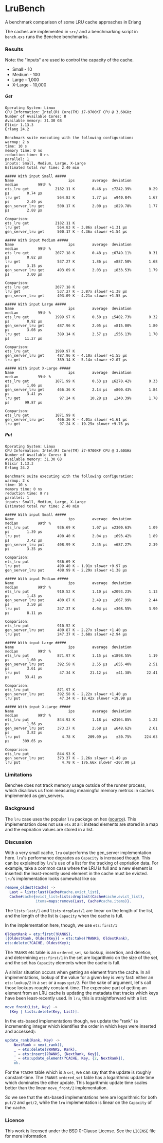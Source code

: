 # LruBench

A benchmark comparison of some LRU cache approaches in Erlang

The caches are implemented in `src/` and a benchmarking script in `bench.exs`
runs the Benchee benchmarks.

### Results

Note: the "inputs" are used to control the capacity of the cache.

* Small - 10
* Medium - 100
* Large - 1,000
* X-Large - 10,000

##### Get

```
Operating System: Linux
CPU Information: Intel(R) Core(TM) i7-9700KF CPU @ 3.60GHz
Number of Available Cores: 8
Available memory: 31.30 GB
Elixir 1.13.3
Erlang 24.2

Benchmark suite executing with the following configuration:
warmup: 2 s
time: 10 s
memory time: 0 ns
reduction time: 0 ns
parallel: 1
inputs: Small, Medium, Large, X-Large
Estimated total run time: 2.40 min

##### With input Small #####
Name                         ips        average  deviation         median         99th %
ets_lru get            2182.11 K        0.46 μs  ±7242.39%        0.29 μs        0.74 μs
lru get                 564.83 K        1.77 μs   ±940.84%        1.67 μs        2.49 μs
gen_server_lru get      500.17 K        2.00 μs   ±829.78%        1.77 μs        2.88 μs

Comparison: 
ets_lru get            2182.11 K
lru get                 564.83 K - 3.86x slower +1.31 μs
gen_server_lru get      500.17 K - 4.36x slower +1.54 μs

##### With input Medium #####
Name                         ips        average  deviation         median         99th %
ets_lru get            2077.18 K        0.48 μs  ±6749.11%        0.31 μs        0.82 μs
lru get                 537.27 K        1.86 μs   ±887.50%        1.68 μs        3.15 μs
gen_server_lru get      493.09 K        2.03 μs   ±833.53%        1.79 μs        3.00 μs

Comparison: 
ets_lru get            2077.18 K
lru get                 537.27 K - 3.87x slower +1.38 μs
gen_server_lru get      493.09 K - 4.21x slower +1.55 μs

##### With input Large #####
Name                         ips        average  deviation         median         99th %
ets_lru get            1999.97 K        0.50 μs  ±5402.73%        0.32 μs        0.92 μs
gen_server_lru get      487.96 K        2.05 μs   ±815.00%        1.80 μs        3.08 μs
lru get                 389.14 K        2.57 μs   ±556.13%        1.70 μs       11.27 μs

Comparison: 
ets_lru get            1999.97 K
gen_server_lru get      487.96 K - 4.10x slower +1.55 μs
lru get                 389.14 K - 5.14x slower +2.07 μs

##### With input X-Large #####
Name                         ips        average  deviation         median         99th %
ets_lru get            1871.99 K        0.53 μs  ±6278.42%        0.33 μs        1.06 μs
gen_server_lru get      466.36 K        2.14 μs   ±800.43%        1.84 μs        3.41 μs
lru get                  97.24 K       10.28 μs   ±240.39%        1.78 μs       99.87 μs

Comparison: 
ets_lru get            1871.99 K
gen_server_lru get      466.36 K - 4.01x slower +1.61 μs
lru get                  97.24 K - 19.25x slower +9.75 μs
```

##### Put

```
Operating System: Linux
CPU Information: Intel(R) Core(TM) i7-9700KF CPU @ 3.60GHz
Number of Available Cores: 8
Available memory: 31.30 GB
Elixir 1.13.3
Erlang 24.2

Benchmark suite executing with the following configuration:
warmup: 2 s
time: 10 s
memory time: 0 ns
reduction time: 0 ns
parallel: 1
inputs: Small, Medium, Large, X-Large
Estimated total run time: 2.40 min

##### With input Small #####
Name                         ips        average  deviation         median         99th %
ets_lru put             936.69 K        1.07 μs  ±2300.63%        1.09 μs        1.39 μs
lru put                 490.40 K        2.04 μs   ±693.42%        1.89 μs        3.42 μs
gen_server_lru put      408.99 K        2.45 μs   ±687.27%        2.39 μs        3.35 μs

Comparison: 
ets_lru put             936.69 K
lru put                 490.40 K - 1.91x slower +0.97 μs
gen_server_lru put      408.99 K - 2.29x slower +1.38 μs

##### With input Medium #####
Name                         ips        average  deviation         median         99th %
ets_lru put             910.52 K        1.10 μs  ±2093.23%        1.13 μs        1.43 μs
gen_server_lru put      400.87 K        2.49 μs   ±667.99%        2.44 μs        3.50 μs
lru put                 247.37 K        4.04 μs   ±308.55%        3.90 μs        8.11 μs

Comparison: 
ets_lru put             910.52 K
gen_server_lru put      400.87 K - 2.27x slower +1.40 μs
lru put                 247.37 K - 3.68x slower +2.94 μs

##### With input Large #####
Name                         ips        average  deviation         median         99th %
ets_lru put             871.97 K        1.15 μs  ±1898.55%        1.19 μs        1.60 μs
gen_server_lru put      392.58 K        2.55 μs   ±655.40%        2.51 μs        3.61 μs
lru put                  47.34 K       21.12 μs    ±41.38%       22.41 μs       33.41 μs

Comparison: 
ets_lru put             871.97 K
gen_server_lru put      392.58 K - 2.22x slower +1.40 μs
lru put                  47.34 K - 18.42x slower +19.98 μs

##### With input X-Large #####
Name                         ips        average  deviation         median         99th %
ets_lru put             844.93 K        1.18 μs  ±2104.85%        1.22 μs        1.56 μs
gen_server_lru put      373.37 K        2.68 μs   ±648.62%        2.61 μs        3.82 μs
lru put                   4.78 K      209.09 μs    ±30.75%      224.63 μs      309.65 μs

Comparison: 
ets_lru put             844.93 K
gen_server_lru put      373.37 K - 2.26x slower +1.49 μs
lru put                   4.78 K - 176.66x slower +207.90 μs
```

### Limitations

Benchee does not track memory usage outside of the runner process, which
disallows us from measuring meaningful memory metrics in caches implemented
as gen_servers.

### Background

The `lru` case uses the popular `lru` package on hex
([source](https://gitlab.com/barrel-db/erlang-lru/-/tree/master)). This
implementation does not use `ets` at all: instead elements are stored in
a map and the expiration values are stored in a list.

### Discussion

With a very small cache, `lru` outperforms the gen_server implementation here.
`lru`'s performance degrades as `Capacity` is increased though. This can
be explained by `lru`'s use of a list for the tracking of expriation data.
For example, take a common case where the LRU is full and a new element is
inserted: the least-recently used element in the cache must be evicted.
`lru`'s implementation looks somewhat like so:

```erl
remove_oldest(Cache) ->
  Last = lists:last(Cache#cache.evict_list),
  Cache#cache{evict_list=lists:droplast(Cache#cache.evict_list),
              items=maps:remove(Last, Cache#cache.items)}.
```

The `lists:last/1` and `lists:droplast/1` are linear on the length of the
list, and the length of the list is `Capacity` when the cache is full.

In the implementation here, though, we use `ets:first/1`

```erl
OldestRank = ets:first(?RANKS),
[{OldestRank, OldestKey}] = ets:take(?RANKS, OldestRank),
ets:delete(?CACHE, OldestKey);
```

The `?RANKS` ets table is an `ordered_set`, so lookup,
insertion, and deletion, and determining `ets:first/1` in the set are
logarithmic on the size of the set, and the set has `Capacity` elements
when the cache is full.

A similar situation occurs when getting an element from the cache. In
all implementations, lookup of the value for a given key is very fast:
either an `ets:lookup/2` in a `set` or a `maps:get/2`. For the sake
of argument, let's call those lookups roughly constant-time. The expensive
part of getting an element from an LRU cache is updating the metadata
that tracks which keys have been least-recently used. In `lru`, this
is straightforward with a list:

```erl
move_front(List, Key) ->
  [Key | lists:delete(Key, List)].
```

In the ets-based implementations though, we update the "rank" (a
incrementing integer which identifies the order in which keys were
inserted and accessed):

```erl
update_rank(Rank, Key) ->
    NextRank = next_rank(),
    _ = ets:delete(?RANKS, Rank),
    _ = ets:insert(?RANKS, {NextRank, Key}),
    _ = ets:update_element(?CACHE, Key, {2, NextRank}),
    ok.
```

For the `?CACHE` table which is a `set`, we can say that the
update is roughly constant-time. The `?RANKS` `ordered_set`
table has a logarithmic update time which dominates the other update. This
logarithmic update time scales better than the linear `move_front/2`
implementation.

So we see that the ets-based implementations here are logarithmic for both
`put/2` and `get/2`, while the `lru` implementation is linear on the
`Capacity` of the cache.

### Licence

This work is licensed under the BSD 0-Clause License. See the `LICENSE` file
for more information.
